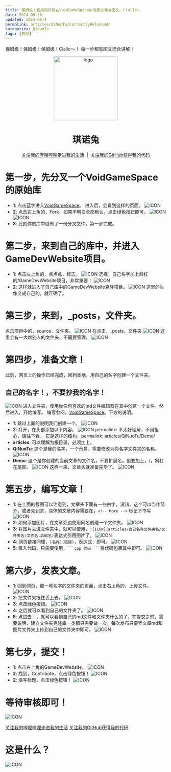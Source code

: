 ```yaml
---
title: 保姆级！使用网页版在VoidGameSpace中发表文章与图文。Ciallo​～
date: 2024-05-30
updated: 2024-06-4
permalink: articles/QiNuoTu/CorrectlyReleased/
categories: QiNuoTu
tags: [教程]
---
```

保姆级！保姆级！保姆级！Ciallo​～！
每一步都有图文混合讲解！
<!-- More -->
<div align="center">
    <p align="center">
        <img src="articles/QiNuoTu/icon.png" alt="logo" width="200">
    </p>
    <h1>琪诺兔</h1>
    <p>
        <a href="https://space.bilibili.com/69720374" target="_blank">关注我的哔哩哔哩走进我的生活</a>
        &nbsp;|&nbsp;
        <a href="https://github.com/QiNuoTu" target="_blank">关注我的GitHub获得我的代码</a>
    </p>
</div>

# 第一步，先分叉一个VoidGameSpace的原始库
- **1**: 点击蓝字进入[VoidGameSpace](https://github.com/VoidmatrixHeathcliff/GameDevWebsite)。
进入后，会看到这样的页面。
![ICON](articles/QiNuoTu/CorrectlyReleased/1.png)
- **2**: 点击右上角的，Fork，如果不明白全部默认，点击绿色按钮即可。
![ICON](articles/QiNuoTu/CorrectlyReleased/2.png)
![ICON](articles/QiNuoTu/CorrectlyReleased/3.png)
- **3**: 此刻你的库中就有了一份分叉文件，第一步完成。
# 第二步，来到自己的库中，并进入GameDevWebsite项目。
- **1**: 点击左上角的，点点点，标志。
![ICON](articles/QiNuoTu/CorrectlyReleased/4.png)
选择，自己名字加上斜杠的/GameDevWebsite项目，非常重要！
![ICON](articles/QiNuoTu/CorrectlyReleased/5.png)
- **2**: 这样就进入了自己库中的GameDevWebsite克隆项目。
![ICON](articles/QiNuoTu/CorrectlyReleased/6.png)
这里的头像变成自己的，就正确了。
# 第三步，来到，_posts，文件夹。
点击项目中的，source，文件夹。
![ICON](articles/QiNuoTu/CorrectlyReleased/7.png)
在点击，_posts，文件夹
![ICON](articles/QiNuoTu/CorrectlyReleased/8.png)
这里会有一大堆别人的文件夹，不需要管理。
![ICON](articles/QiNuoTu/CorrectlyReleased/9.png)
# 第四步，准备文章！
此刻，网页上的操作已经完成，回到本地，用自己的名字创建一个文件夹。
## 自己的名字！，不要抄我的名字！
![ICON](articles/QiNuoTu/CorrectlyReleased/10.png)
进入文件夹，使用你任何喜欢的md文件编辑器在其中创建一个文件，然后进入，开始编写。
编写参阅，[VoidGameSpace](https://github.com/VoidmatrixHeathcliff/GameDevWebsite)。下方的说明。
- **1**: 跳过上面的说明我们创建一个。
![ICON](articles/QiNuoTu/CorrectlyReleased/11.png)
- **2**: 打开，在头部添加以下内容。
![ICON](articles/QiNuoTu/CorrectlyReleased/12.png)
permalink: 不太好理解，不用担心，请往下看，
它是这样的结构，permalink: articles/QiNuoTu/Demo/
- **articles**: 可以理解为根目录，必须加上。
- **QiNuoTu**: 这个是我的名字，一个示意，需要修改为你名字文件夹的名称。
![ICON](articles/QiNuoTu/CorrectlyReleased/10.png)
- **Demo**: 这个是你创建的当前文章的文件名，不要扩展名，但要加上，/，斜杠在尾部。
![ICON](articles/QiNuoTu/CorrectlyReleased/13.png)
这样一来，文章头就准备完毕了。
![ICON](articles/QiNuoTu/CorrectlyReleased/14.png)
# 第五步，编写文章！
- **1**: 在上面的截图可以注意到，文章头下面有一些白字，没错，这个可以当作简介，或者先到言，具体的文章内容需要在，` <!-- More --> ` 标记下书写
![ICON](articles/QiNuoTu/CorrectlyReleased/15.png)
- **2**: 如何添加图片，在文章旁边使用同名创建一个文件夹。
![ICON](articles/QiNuoTu/CorrectlyReleased/16.png)
- **3**: 将图片丢进文件夹中，就可以使用，`![ICON](articles/自己名称文件夹名/文件夹名/文件名.后缀名)`表达式引用图片了。
![ICON](articles/QiNuoTu/CorrectlyReleased/17.png)
- **4**: 网页链接同理，`[名称](链接)`，表达式，即可。
![ICON](articles/QiNuoTu/CorrectlyReleased/27.png)
- **5**: 置入代码，只需要使用，` ```cpp 代码 ``` `将代码包裹其中即可。
![ICON](articles/QiNuoTu/CorrectlyReleased/28.png)
# 第六步，发表文章。
- **1**: 回到网页，那一堆名字的文件夹的页面，点击右上角的，上传文件。
![ICON](articles/QiNuoTu/CorrectlyReleased/18.png)
- **2**: 把文件夹拖住丢上去。
![ICON](articles/QiNuoTu/CorrectlyReleased/19.png)
- **3**: 点击绿色按钮。
![ICON](articles/QiNuoTu/CorrectlyReleased/20.png)
- **4**: 之后就可以看到自己的文件夹了。
![ICON](articles/QiNuoTu/CorrectlyReleased/21.png)
- **5**: 点进去！，就可以看到自己的md文件和文件夹什么的了，在提交之前，需要说明，建立文件夹克隆库一类都只需要做一次，每次发布只要弄文章md和图片文件夹上传到自己的文件夹中即可。
![ICON](articles/QiNuoTu/CorrectlyReleased/22.png)
# 第七步，提交！
- **1**: 点击右上角的GameDevWebsite。
![ICON](articles/QiNuoTu/CorrectlyReleased/23.png)
- **2**: 找到，Contribote，点击绿色按钮！
![ICON](articles/QiNuoTu/CorrectlyReleased/24.png)
- **2**: 填写标题，点击绿色按钮！
![ICON](articles/QiNuoTu/CorrectlyReleased/25.png)
# 等待审核即可！
![ICON](articles/QiNuoTu/CorrectlyReleased/26.png)

[关注我的哔哩哔哩走进我的生活](https://space.bilibili.com/69720374) [关注我的GitHub获得我的代码](https://github.com/QiNuoTu)

# 这是什么？
![ICON](articles/QiNuoTu/CorrectlyReleased/123415231.png)
